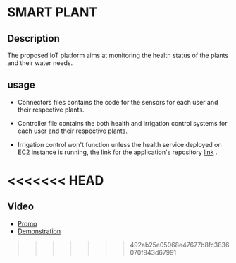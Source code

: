 # SMART PLANT 

## Description
The proposed IoT platform aims at monitoring the health status of the plants and their water needs.



## usage

- Connectors files  contains the code for the sensors for each user and their respective plants. 

- Controller file contains the both health and irrigation control systems for each user and their respective plants.

- Irrigation control won't function unless the health service deployed on EC2 instance is running, the link for the application's repository [link](https://github.com/aminmbare/IOT-API) .

<<<<<<< HEAD
=======
## Video 

- [Promo](https://youtu.be/fqfVC1vNv34)
- [Demonstration](https://www.youtube.com/watch?v=jelMmlWXVpo)








>>>>>>> 492ab25e05068e47677b8fc3836070f843d67991
